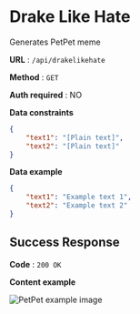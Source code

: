 # Drake Like Hate

Generates PetPet meme

**URL** : `/api/drakelikehate`

**Method** : `GET`

**Auth required** : NO

**Data constraints**

```json
{
    "text1": "[Plain text]",
    "text2": "[Plain text]"
}
```

**Data example**

```json
{
    "text1": "Example text 1",
    "text2": "Example text 2"
}
```

## Success Response

**Code** : `200 OK`

**Content example**

![PetPet example image](http://localhost:3000/api/drakelikehate?text1=Example%20text%201&text2=Example%20text%202)